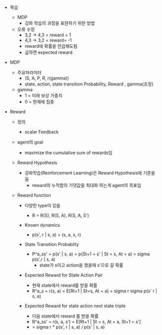 - 복습
	- MDP
		- 강화 학습의 과정을 표현하기 위한 방법
	- 오류 수정
		- 3,2 -> 4,3 = reward = 1
		- 4,3 -> 3,2 = reward= -1
		- reward에 확률을 안곱해도됨
		- 곱하면 expected reward

- MDP
	-  주요파라미터
		- (S, A, P, R, r(gamma))
		- state, action, state transition Probability, Reward , gamma(조정)
	- gamma
		- 1 = 미래 보상 가중치
		- 0 = 현재에 집중

- Reward
	- 정의
		- scalar Feedback
	
	- agent의 goal
		- maximize the cumulative sum of rewards임
	
	- Reward Hypothesis 
		- 강화학습(Reinforcement Learning)은 Reward Hypothesis에 기준을 둠 
			- reward의 누적합의 기댓값을 최대화 하는게 agent의 목표임
	
	-  Reward function
		- 다양한 type이 있음
			- R = R(S), R(S, A), R(S, A, S')
		
		- Known dynamics
			- p(s', r | s, a) = (s, a, s, r)
		
		- State Transition Probabilty
			- P^a_ss' = p(s' | s, a) = p(St+1 = s' | St = s, At = a) = sigma p(s',r | s, a)
				- state가 s이고 action을 했을때 s'으로 갈 확률
		
		- Expected Reward for State Action Pair
			- 현재 state에서 reward를 받을 확률
			- R^a_s = r(s, a) = E\[Rt+1 | St=s, At = a] = sigma r sigma p(s' r | s, a)
		
		- Expected Reward for state action next state triple
			- 다음 state에서 reward 를 받을 확률
			- R^a_ss' = r(s, a, s') = E\[Rt+1 | St = s, At = a, St+1 = s']
			- = sigma r \* p(s', r | s, a) / p(s' | s, a)